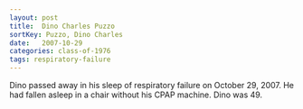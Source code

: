 ```yaml
---
layout: post
title:  Dino Charles Puzzo
sortKey: Puzzo, Dino Charles
date:   2007-10-29
categories: class-of-1976
tags: respiratory-failure
---
```

Dino passed away in his sleep of respiratory failure on October 29, 2007. He had fallen asleep in a chair without his CPAP machine. Dino was 49.
